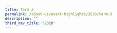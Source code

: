 ```yaml
---
title: Term 3
permalink: /about-us/event-highlights/2020/term-3
description: ""
third_nav_title: "2020"
---
```

